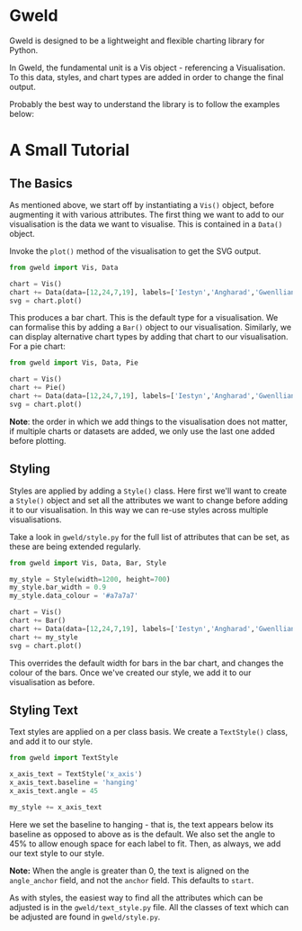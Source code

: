 Gweld
=====

Gweld is designed to be a lightweight and flexible charting library for Python.

In Gweld, the fundamental unit is a Vis object - referencing a Visualisation. To
this data, styles, and chart types are added in order to change the final
output.

Probably the best way to understand the library is to follow the examples below:

A Small Tutorial
================

The Basics
----------

As mentioned above, we start off by instantiating a `Vis()` object, before
augmenting it with various attributes. The first thing we want to add to our
visualisation is the data we want to visualise. This is contained in a `Data()`
object.

Invoke the `plot()` method of the visualisation to get the SVG output.

```python
from gweld import Vis, Data

chart = Vis()
chart += Data(data=[12,24,7,19], labels=['Iestyn','Angharad','Gwenllian','Llewellyn'])
svg = chart.plot()
```

This produces a bar chart. This is the default type for a visualisation. We can
formalise this by adding a `Bar()` object to our visualisation. Similarly, we
can display alternative chart types by adding that chart to our visualisation.
For a pie chart:

```python
from gweld import Vis, Data, Pie

chart = Vis()
chart += Pie()
chart += Data(data=[12,24,7,19], labels=['Iestyn','Angharad','Gwenllian','Llewellyn'])
svg = chart.plot()
```

**Note**: the order in which we add things to the visualisation does not matter,
if multiple charts or datasets are added, we only use the last one added before
plotting.

Styling
-------

Styles are applied by adding a `Style()` class. Here first we'll want to create
a `Style()` object and set all the attributes we want to change before adding it
to our visualisation. In this way we can re-use styles across multiple
visualisations.

Take a look in `gweld/style.py` for the full list of attributes that can be set,
as these are being extended regularly.

```python
from gweld import Vis, Data, Bar, Style

my_style = Style(width=1200, height=700)
my_style.bar_width = 0.9
my_style.data_colour = '#a7a7a7'

chart = Vis()
chart += Bar()
chart += Data(data=[12,24,7,19], labels=['Iestyn','Angharad','Gwenllian','Llewellyn'])
chart += my_style
svg = chart.plot()
```

This overrides the default width for bars in the bar chart, and changes the
colour of the bars. Once we've created our style, we add it to our visualisation
as before.

Styling Text
------------

Text styles are applied on a per class basis. We create a `TextStyle()` class,
and add it to our style.

```python
from gweld import TextStyle

x_axis_text = TextStyle('x_axis')
x_axis_text.baseline = 'hanging'
x_axis_text.angle = 45 

my_style += x_axis_text
```

Here we set the baseline to hanging - that is, the text appears below its
baseline as opposed to above as is the default. We also set the angle to 45% to
allow enough space for each label to fit. Then, as always, we add our text style
to our style.

**Note:** When the angle is greater than 0, the text is aligned on the
`angle_anchor` field, and not the `anchor` field. This defaults to `start`.

As with styles, the easiest way to find all the attributes which can be adjusted
is in the `gweld/text_style.py` file. All the classes of text which can be
adjusted are found in `gweld/style.py`.
